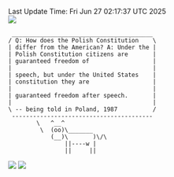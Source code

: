 Last Update Time: 
Fri Jun 27 02:17:37 UTC 2025
<br>![](https://img.shields.io/badge/%E5%A4%A7%E5%AE%B6-%E5%AE%89%E5%AE%89-green)<br>
```
 ________________________________________
/ Q: How does the Polish Constitution    \
| differ from the American? A: Under the |
| Polish Constitution citizens are       |
| guaranteed freedom of                  |
|                                        |
| speech, but under the United States    |
| constitution they are                  |
|                                        |
| guaranteed freedom after speech.       |
|                                        |
\ -- being told in Poland, 1987          /
 ----------------------------------------
        \   ^__^
         \  (oo)\_______
            (__)\       )\/\
                ||----w |
                ||     ||
```
![](https://github-readme-stats.vercel.app/api?username=chenlitw)
![](https://github-readme-stats.vercel.app/api/top-langs/?username=chenlitw)
